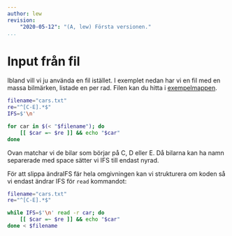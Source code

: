 ```yaml
---
author: lew
revision:
    "2020-05-12": "(A, lew) Första versionen."
...
```

Input från fil
=======================

Ibland vill vi ju använda en fil istället. I exemplet nedan har vi en fil med en massa bilmärken, listade en per rad. Filen kan du hitta i [exempelmappen](https://github.com/dbwebb-se/vlinux/blob/master/example/regex/cars.txt).


```bash
filename="cars.txt"
re="^[C-E].*$"
IFS=$'\n'

for car in $(< "$filename"); do
    [[ $car =~ $re ]] && echo "$car"
done
```

Ovan matchar vi de bilar som börjar på C, D eller E. Då bilarna kan ha namn separerade med space sätter vi IFS till endast nyrad.

För att slippa ändraIFS fär hela omgivningen kan vi strukturera om koden så vi endast ändrar IFS för `read` kommandot:

```bash
filename="cars.txt"
re="^[C-E].*$"

while IFS=$'\n' read -r car; do
    [[ $car =~ $re ]] && echo "$car"
done < $filename
```
